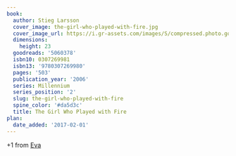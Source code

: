 ```yaml
---
book:
  author: Stieg Larsson
  cover_image: the-girl-who-played-with-fire.jpg
  cover_image_url: https://i.gr-assets.com/images/S/compressed.photo.goodreads.com/books/1351778881l/5060378._SX98_.jpg
  dimensions:
    height: 23
  goodreads: '5060378'
  isbn10: 0307269981
  isbn13: '9780307269980'
  pages: '503'
  publication_year: '2006'
  series: Millennium
  series_position: '2'
  slug: the-girl-who-played-with-fire
  spine_color: '#da5d3c'
  title: The Girl Who Played with Fire
plan:
  date_added: '2017-02-01'
---
```


+1 from [Eva](https://literatur.social/@Columbia/104231525124552719)
